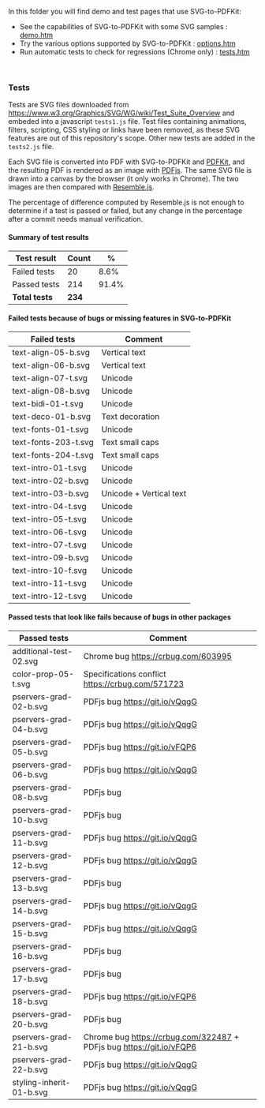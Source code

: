 In this folder you will find demo and test pages that use SVG-to-PDFKit:
&nbsp; &nbsp; 

- See the capabilities of SVG-to-PDFKit with some SVG samples : 
<a href="https://alafr.github.io/SVG-to-PDFKit/examples/demo.htm" target="_blank">demo.htm</a>
- Try the various options supported by SVG-to-PDFKit : 
<a href="https://alafr.github.io/SVG-to-PDFKit/examples/options.htm" target="_blank">options.htm</a>
- Run automatic tests to check for regressions (Chrome only) : 
<a href="https://alafr.github.io/SVG-to-PDFKit/examples/tests.htm" target="_blank">tests.htm</a>

&nbsp; &nbsp;

### Tests
Tests are SVG files downloaded from https://www.w3.org/Graphics/SVG/WG/wiki/Test_Suite_Overview and embeded into a javascript `tests1.js` file. Test files containing animations, filters, scripting, CSS styling or links have been removed, as these SVG features are out of this repository's scope. Other new tests are added in the `tests2.js` file.

Each SVG file is converted into PDF with SVG-to-PDFKit and <a href="https://github.com/devongovett/pdfkit">PDFKit</a>, and the resulting PDF is rendered as an image with <a href="https://github.com/mozilla/pdf.js/">PDFjs</a>. The same SVG file is drawn into a canvas by the browser (it only works in Chrome). The two images are then compared with <a href="https://github.com/Huddle/Resemble.js/">Resemble.js</a>.

The percentage of difference computed by Resemble.js is not enough to determine if a test is passed or failed, but any change in the percentage after a commit needs manual verification.

#### Summary of test results

|	Test result	|	Count	| % |
|	---	|	---	|	---	|
|	Failed tests	| 20 | 8.6% |
| Passed tests | 214 | 91.4% |
| **Total tests** | **234** |  |

#### Failed tests because of bugs or missing features in SVG-to-PDFKit

|	Failed tests	|	Comment	|
|	---	|	---	|
|	text-align-05-b.svg	|	Vertical text	|
|	text-align-06-b.svg	|	Vertical text	|
|	text-align-07-t.svg	|	Unicode	|
|	text-align-08-b.svg	|	Unicode	|
|	text-bidi-01-t.svg	|	Unicode	|
|	text-deco-01-b.svg	|	Text decoration	|
|	text-fonts-01-t.svg	|	Unicode	|
|	text-fonts-203-t.svg	|	Text small caps	|
|	text-fonts-204-t.svg	|	Text small caps	|
|	text-intro-01-t.svg	|	Unicode	|
|	text-intro-02-b.svg	|	Unicode	|
|	text-intro-03-b.svg	|	Unicode + Vertical text	|
|	text-intro-04-t.svg	|	Unicode	|
|	text-intro-05-t.svg	|	Unicode	|
|	text-intro-06-t.svg	|	Unicode	|
|	text-intro-07-t.svg	|	Unicode	|
|	text-intro-09-b.svg	|	Unicode	|
|	text-intro-10-f.svg	|	Unicode	|
|	text-intro-11-t.svg	|	Unicode	|
|	text-intro-12-t.svg	|	Unicode	|

#### Passed tests that look like fails because of bugs in other packages

|	Passed tests	|	Comment	|
|	---	|	---	|
| additional-test-02.svg	| Chrome bug https://crbug.com/603995	|
|	color-prop-05-t.svg	|	Specifications conflict https://crbug.com/571723	|
|	pservers-grad-02-b.svg	|	PDFjs bug https://git.io/vQqgG	|
|	pservers-grad-04-b.svg	|	PDFjs bug https://git.io/vQqgG	|
|	pservers-grad-05-b.svg	|	PDFjs bug https://git.io/vFQP6	|
|	pservers-grad-06-b.svg	|	PDFjs bug https://git.io/vQqgG	|
|	pservers-grad-08-b.svg	|	PDFjs bug	|
|	pservers-grad-10-b.svg	|	PDFjs bug	|
|	pservers-grad-11-b.svg	|	PDFjs bug https://git.io/vQqgG	|
|	pservers-grad-12-b.svg	|	PDFjs bug https://git.io/vQqgG	|
|	pservers-grad-13-b.svg	|	PDFjs bug	|
|	pservers-grad-14-b.svg	|	PDFjs bug https://git.io/vQqgG	|
|	pservers-grad-15-b.svg	|	PDFjs bug https://git.io/vQqgG	|
|	pservers-grad-16-b.svg	|	PDFjs bug	|
|	pservers-grad-17-b.svg	|	PDFjs bug	|
|	pservers-grad-18-b.svg	|	PDFjs bug https://git.io/vFQP6	|
|	pservers-grad-20-b.svg	|	PDFjs bug	|
|	pservers-grad-21-b.svg	|	Chrome bug https://crbug.com/322487 + PDFjs bug https://git.io/vFQP6	|
|	pservers-grad-22-b.svg	|	PDFjs bug https://git.io/vQqgG	|
|	styling-inherit-01-b.svg	|	PDFjs bug https://git.io/vQqgG	|

